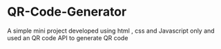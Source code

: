 # QR-Code-Generator
A simple mini project developed using html , css and  Javascript only and  used an QR code API  to generate QR code
